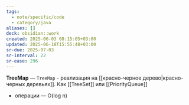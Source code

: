 ```yaml
---
tags:
  - note/specific/code
  - category/java
aliases: []
deck: obsidian::work
created: 2025-06-03 08:15:05+03:00
updated: 2025-06-18T15:55:48+03:00
sr-due: 2025-07-03
sr-interval: 22
sr-ease: 296
---
```


**TreeMap**
—
`TreeMap` - реализация на [[красно-черное дерево|красно-черных деревьях]]. Как [[TreeSet]] или [[PriorityQueue]]
- операции — O(log n)
